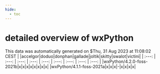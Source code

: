 ```yaml
---
hide:
  - toc
---
```


detailed overview of wxPython
=============================


This data was automatically generated on $Thu, 31 Aug 2023 at 11:08:02 CEST
| |accelgor|doduo|donphan|gallade|joltik|skitty|swalot|victini|
| :---: | :---: | :---: | :---: | :---: | :---: | :---: | :---: | :---: |
|wxPython/4.2.0-foss-2021b|x|x|x|x|x|x|x|x|
|wxPython/4.1.1-foss-2021a|x|x|x|-|x|x|x|x|
